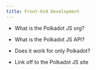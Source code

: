 ```yaml
---
title: Front-End Development
---
```


* What is the Polkadot JS org?

* What is the Polkadot JS API?

* Does it work for only Polkadot?

* Link off to the Polkadot JS site
